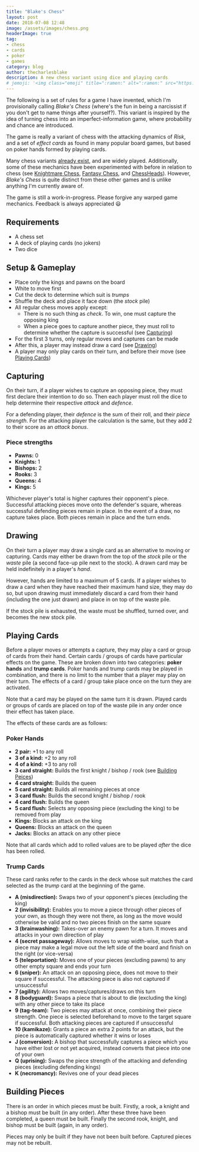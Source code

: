 ```yaml
---
title: "Blake's Chess"
layout: post
date: 2018-07-08 12:48
image: /assets/images/chess.png
headerImage: true
tag:
- chess
- cards
- poker
- games
category: blog
author: thecharlesblake
description: A new chess variant using dice and playing cards
# jemoji: '<img class="emoji" title=":ramen:" alt=":ramen:" src="https://assets.github.com/images/icons/emoji/unicode/1f35c.png" height="20" width="20" align="absmiddle">'
---
```


The following is a set of rules for a game I have invented, which I'm
provisionally calling _Blake's Chess_ (where's the fun in being a narcissist if
you don't get to name things after yourself?). This variant is inspired by the
idea of turning chess into an imperfect-information game, where probability and
chance are introduced.

The game is really a variant of chess with the attacking dynamics of _Risk_,
and a set of _effect cards_ as found in many popular board games,
but based on poker hands formed by playing cards.

Many chess variants [already exist][1], and are widely played. Additionally, some of
these mechanics have been experimented with before in relation to chess (see
[Knightmare Chess][4], [Fantasy Chess][3], and [ChessHeads][2]).
However, _Blake's Chess_ is quite distinct from these other games and is unlike
anything I'm currently aware of.

The game is still a work-in-progress. Please forgive any warped game mechanics.
Feedback is always appreciated :smiley:

<div class="breaker"></div>

## Requirements
- A chess set
- A deck of playing cards (no jokers)
- Two dice

## Setup & Gameplay

- Place only the kings and pawns on the board
- White to move first
- Cut the deck to determine which suit is _trumps_
- Shuffle the deck and place it face down (the _stock_ pile)
- All regular chess moves apply except:
  - There is no such thing as _check_. To win, one must capture the opposing king
  - When a piece goes to capture another piece, they must roll to determine whether the capture is successful (see [Capturing](#capturing))
- For the first 3 turns, only regular moves and captures can be made
- After this, a player may instead draw a card (see [Drawing](#drawing))
- A player may only play cards on their turn, and before their move (see [Playing Cards](#playing-cards))

## Capturing

On their turn, if a player wishes to capture an opposing piece, they must first declare their intention to do so. Then each player must roll the dice to help determine their respective _attack_ and _defence_.

For a defending player, their _defence_ is the sum of their roll, and their _piece strength_. For the attacking player the calculation is the same, but they add 2 to their score as an _attack bonus_.

### Piece strengths
- __Pawns:__ 0
- __Knights:__ 1
- __Bishops:__ 2
- __Rooks:__ 3
- __Queens:__ 4
- __Kings:__ 5

Whichever player's total is higher captures their opponent's piece. Successful attacking pieces move onto the defender's square, whereas successful defending pieces remain in place. In the event of a draw, no capture takes place. Both pieces remain in place and the turn ends.

## Drawing

On their turn a player may draw a single card as an alternative to moving or capturing. Cards may either be drawn from the top of the _stock_ pile or the _waste_ pile (a second face-up pile next to the stock). A drawn card may be held indefinitely in a player's _hand_.

However, hands are limited to a maximum of 5 cards. If a player wishes to draw a card when they have reached their maximum hand size, they may do so, but upon drawing must immediately discard a card from their hand (including the one just drawn) and place in on top of the waste pile.

If the stock pile is exhausted, the waste must be shuffled, turned over, and becomes the new stock pile.

## Playing Cards
Before a player moves or attempts a capture, they may play a card or group of cards from their hand. Certain cards / groups of cards have particular effects on the game. These are broken down into two categories: __poker hands__ and __trump cards__. Poker hands and trump cards may be played in combination, and there is no limit to the number that a player may play on their turn. The effects of a card / group take place once on the turn they are activated.

Note that a card may be played on the same turn it is drawn. Played cards or groups of cards are placed on top of the waste pile in any order once their effect has taken place.

 The effects of these cards are as follows:

### Poker Hands

- __2 pair:__ +1 to any roll
- __3 of a kind:__ +2 to any roll
- __4 of a kind:__ +3 to any roll
- __3 card straight:__ Builds the first knight / bishop / rook (see [Building Peices](#building-pieces))
- __4 card straight:__ Builds the queen
- __5 card straight:__ Builds all remaining pieces at once
- __3 card flush:__  Builds the second knight / bishop / rook
- __4 card flush:__ Builds the queen
- __5 card flush:__ Selects any opposing piece (excluding the king) to be removed from play
- __Kings:__ Blocks an attack on the king
- __Queens:__ Blocks an attack on the queen
- __Jacks:__ Blocks an attack on any other piece

Note that all cards which add to rolled values are to be played _after_ the dice has been rolled.

### Trump Cards

These card ranks refer to the cards in the deck whose suit matches the card
selected as the _trump_ card at the beginning of the game.

- __A (misdirection):__ Swaps two of your opponent's pieces (excluding the king)
- __2 (invisibility):__ Enables you to move a piece through other pieces of your own, as though they
  were not there, as long as the move would otherwise be valid and no two pieces
  finish on the same square
- __3 (brainwashing):__ Takes-over an enemy pawn for a turn. It moves and attacks in your own
  direction of play
- __4 (secret passageway):__ Allows moves to wrap width-wise, such that a piece may
  make a legal move out the left side of the board and finish on the right (or
  vice-versa)
- __5 (teleportation):__ Moves one of your pieces (excluding pawns) to any other empty square and ends your turn
- __6 (sniper):__ An attack on an opposing piece, does not move to their square if
  successful. The attacking piece is also not captured if unsuccessful
- __7 (agility):__ Allows two moves/captures/draws on this turn
- __8 (bodyguard):__ Swaps a piece that is about to die (excluding the king) with any other piece to take its place
- __9 (tag-team):__ Two pieces may attack at once, combining their piece strength. One piece is
selected beforehand to move to the target square if successful. Both attacking pieces are captured if
unsuccessful
- __10 (kamikaze):__ Grants a piece an extra 2 points for an attack, but the
  piece is automatically captured whether it wins or loses
- __J (conversion):__ A bishop that successfully captures a piece which you have
  either lost or not yet acquired, instead converts that piece into one of your
  own
- __Q (uprising):__ Swaps the piece strength of the attacking and defending
  pieces (excluding defending kings)
- __K (necromancy):__ Revives one of your dead pieces

## Building Pieces

There is an order in which pieces must be built. Firstly, a rook, a knight and a
bishop must be built (in any order). After these three have been completed, a
queen must be built. Finally the second rook, knight, and bishop must be built
(again, in any order).

Pieces may only be built if they have not been built before. Captured pieces may
not be rebuilt.

[1]: https://en.wikipedia.org/wiki/List_of_chess_variants
[2]: https://www.boardgamegeek.com/boardgame/12932/chessheads
[3]: http://www.shadowhex.com/
[4]: https://en.wikipedia.org/wiki/Knightmare_Chess
